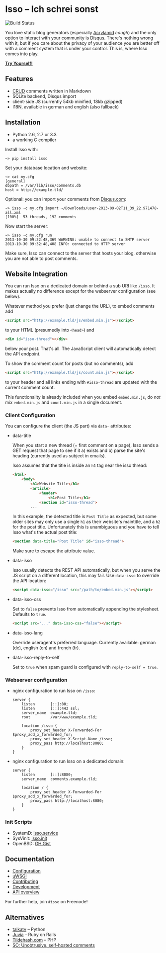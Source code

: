Isso – Ich schrei sonst
=======================

![Build Status](http://posativ.org/ci/status/isso.png?query)

You love static blog generators (especially [Acrylamid][1] *cough*) and the
only option to interact with your community is [Disqus][2]. There's nothing
wrong with it, but if you care about the privacy of your audience you are
better off with a comment system that is under your control. This is, where
Isso comes into play.

[1]: https://github.com/posativ/acrylamid
[2]: https://disqus.com/

**[Try Yourself!](http://posativ.org/isso/)**


Features
--------

* [CRUD](https://en.wikipedia.org/wiki/Create,_read,_update_and_delete) comments written in Markdown
* SQLite backend, Disqus import
* client-side JS (currently 54kb minified, 18kb gzipped)
* I18N, available in german and english (also fallback)


Installation
------------

- Python 2.6, 2.7 or 3.3
- a working C compiler

Install Isso with:

    ~> pip install isso

Set your database location and website:

    ~> cat my.cfg
    [general]
    dbpath = /var/lib/isso/comments.db
    host = http://example.tld/

Optional: you can import your comments from [Disqus.com](https://disqus.com/):

    ~> isso -c my.cfg import ~/Downloads/user-2013-09-02T11_39_22.971478-all.xml
    [100%]  53 threads, 192 comments

Now start the server:

    ~> isso -c my.cfg run
    2013-10-30 09:32:48,369 WARNING: unable to connect to SMTP server
    2013-10-30 09:32:48,408 INFO: connected to HTTP server

Make sure, Isso can connect to the server that hosts your blog, otherwise you
are not able to post comments.


Website Integration
-------------------

You can run Isso on a dedicated domain or behind a sub URI like `/isso`. It
makes actually no difference except for the webserver configuration (see
below).

Whatever method you prefer (just change the URL), to embed comments add

```html
<script src="http://example.tld/js/embed.min.js"></script>
```

to your HTML (presumedly into `<head>`) and

```html
<div id="isso-thread"></div>
```

below your post. That's all. The JavaScript client will automatically detect
the API endpoint.

To show the comment count for posts (but no comments), add

```html
<script src="http://example.tld/js/count.min.js"></script>
```

to your header and all links ending with `#isso-thread` are updated with the
current comment count.

This functionality is already included when you embed `embed.min.js`, do
*not* mix `embed.min.js` and `count.min.js` in a single document.

### Client Configuration

You can configure the client (the JS part) via `data-` attributes:

*   data-title

    When you start a new thread (= first comment on a page), Isso sends
    a GET request that page to see if it a) exists and b) parse the site's
    heading (currently used as subject in emails).

    Isso assumes that the title is inside an `h1` tag near the isso thread:

    ```html
    <html>
        <body>
            <h1>Website Title</h1>
            <article>
                <header>
                    <h1>Post Title</h1>
                <section id="isso-thread">
            ...
    ```

    In this example, the detected title is `Post Title` as expected, but some
    older sites may only use a  single `h1` as their website's maintitle, and
    a `h2` for the post title. Unfortunately this is unambiguous and you have
    to tell Isso what's the actual post title:

    ```html
    <section data-title="Post Title" id="isso-thread">
    ```

    Make sure to escape the attribute value.

*   data-isso

    Isso usually detects the REST API automatically, but when you serve the JS
    script on a different location, this may fail. Use `data-isso` to
    override the API location:

     ```html
     <script data-isso="/isso" src="/path/to/embed.min.js"></script>
     ```

*   data-isso-css

    Set to `false` prevents Isso from automatically appending the stylesheet.
    Defaults to `true`.

    ```html
    <script src="..." data-isso-css="false"></script>
    ```

*   data-isso-lang

    Override useragent's preferred language. Currently available: german (de),
    english (en) and french (fr).

*   data-isso-reply-to-self

    Set to `true` when spam guard is configured with `reply-to-self = true`.

### Webserver configuration

*   nginx configuration to run Isso on `/isso`:

    ```nginx
    server {
        listen       [::]:80;
        listen       [::]:443 ssl;
        server_name  example.tld;
        root         /var/www/example.tld;

        location /isso {
            proxy_set_header X-Forwarded-For $proxy_add_x_forwarded_for;
            proxy_set_header X-Script-Name /isso;
            proxy_pass http://localhost:8080;
        }
    }
    ```

*   nginx configuration to run Isso on a dedicated domain:

    ```nginx
    server {
        listen       [::]:8080;
        server_name  comments.example.tld;

        location / {
            proxy_set_header X-Forwarded-For $proxy_add_x_forwarded_for;
            proxy_pass http://localhost:8080;
        }
    }
    ```

### Init Scripts

  * SystemD: [isso.service](https://github.com/jgraichen/debian-isso/blob/master/debian/isso.service)
  * SysVinit: [isso.init](https://github.com/jgraichen/debian-isso/blob/master/debian/isso.init)
  * OpenBSD: [GH:Gist](https://gist.github.com/noqqe/7397719)


Documentation
-------------

- [Configuration](https://github.com/posativ/isso/blob/master/docs/CONFIGURATION.rst)
- [uWSGI](https://github.com/posativ/isso/blob/master/docs/uWSGI.md)
- [Contributing](https://github.com/posativ/isso/blob/master/CONTRIBUTING.md)
- [Development](https://github.com/posativ/isso/blob/master/docs/DEVELOPMENT.md)
- [API overview](https://github.com/posativ/isso/raw/master/docs/API.md)

For further help, join `#isso` on Freenode!


Alternatives
------------

- [talkatv](https://github.com/talkatv/talkatv) – Python
- [Juvia](https://github.com/phusion/juvia) – Ruby on Rails
- [Tildehash.com](http://www.tildehash.com/?article=why-im-reinventing-disqus) – PHP
- [SO: Unobtrusive, self-hosted comments](http://stackoverflow.com/q/2053217)
